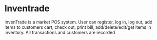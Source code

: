 # Inventrade
InvenTrade is a market POS system. User can register, log in, log out, add items to customers cart, check out, print bill, add/delete/edit/get items in inventory. All transactions and customers are recorded
